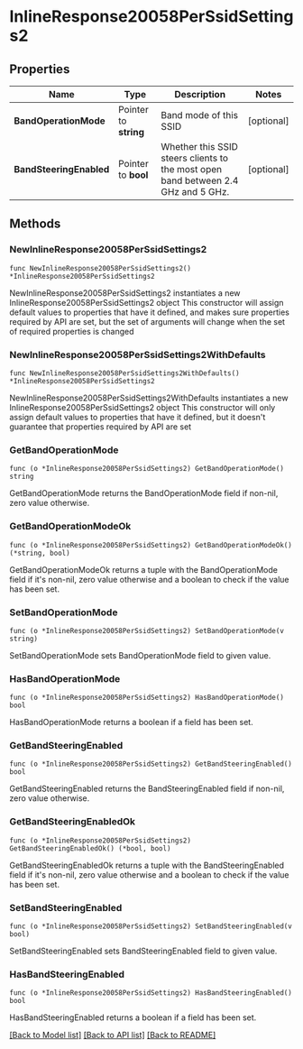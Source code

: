 # InlineResponse20058PerSsidSettings2

## Properties

Name | Type | Description | Notes
------------ | ------------- | ------------- | -------------
**BandOperationMode** | Pointer to **string** | Band mode of this SSID | [optional] 
**BandSteeringEnabled** | Pointer to **bool** | Whether this SSID steers clients to the most open band between 2.4 GHz and 5 GHz. | [optional] 

## Methods

### NewInlineResponse20058PerSsidSettings2

`func NewInlineResponse20058PerSsidSettings2() *InlineResponse20058PerSsidSettings2`

NewInlineResponse20058PerSsidSettings2 instantiates a new InlineResponse20058PerSsidSettings2 object
This constructor will assign default values to properties that have it defined,
and makes sure properties required by API are set, but the set of arguments
will change when the set of required properties is changed

### NewInlineResponse20058PerSsidSettings2WithDefaults

`func NewInlineResponse20058PerSsidSettings2WithDefaults() *InlineResponse20058PerSsidSettings2`

NewInlineResponse20058PerSsidSettings2WithDefaults instantiates a new InlineResponse20058PerSsidSettings2 object
This constructor will only assign default values to properties that have it defined,
but it doesn't guarantee that properties required by API are set

### GetBandOperationMode

`func (o *InlineResponse20058PerSsidSettings2) GetBandOperationMode() string`

GetBandOperationMode returns the BandOperationMode field if non-nil, zero value otherwise.

### GetBandOperationModeOk

`func (o *InlineResponse20058PerSsidSettings2) GetBandOperationModeOk() (*string, bool)`

GetBandOperationModeOk returns a tuple with the BandOperationMode field if it's non-nil, zero value otherwise
and a boolean to check if the value has been set.

### SetBandOperationMode

`func (o *InlineResponse20058PerSsidSettings2) SetBandOperationMode(v string)`

SetBandOperationMode sets BandOperationMode field to given value.

### HasBandOperationMode

`func (o *InlineResponse20058PerSsidSettings2) HasBandOperationMode() bool`

HasBandOperationMode returns a boolean if a field has been set.

### GetBandSteeringEnabled

`func (o *InlineResponse20058PerSsidSettings2) GetBandSteeringEnabled() bool`

GetBandSteeringEnabled returns the BandSteeringEnabled field if non-nil, zero value otherwise.

### GetBandSteeringEnabledOk

`func (o *InlineResponse20058PerSsidSettings2) GetBandSteeringEnabledOk() (*bool, bool)`

GetBandSteeringEnabledOk returns a tuple with the BandSteeringEnabled field if it's non-nil, zero value otherwise
and a boolean to check if the value has been set.

### SetBandSteeringEnabled

`func (o *InlineResponse20058PerSsidSettings2) SetBandSteeringEnabled(v bool)`

SetBandSteeringEnabled sets BandSteeringEnabled field to given value.

### HasBandSteeringEnabled

`func (o *InlineResponse20058PerSsidSettings2) HasBandSteeringEnabled() bool`

HasBandSteeringEnabled returns a boolean if a field has been set.


[[Back to Model list]](../README.md#documentation-for-models) [[Back to API list]](../README.md#documentation-for-api-endpoints) [[Back to README]](../README.md)


